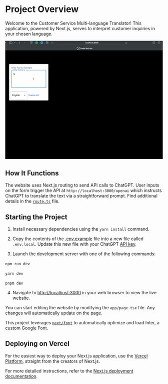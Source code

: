 # Project Overview

Welcome to the Customer Service Multi-language Translator! This application, powered by Next.js, serves to interpret customer inquiries in your chosen language.

![Demo of Customer Service Translator](./cs-translator.gif)

## How It Functions

The website uses Next.js routing to send API calls to ChatGPT. User inputs on the form trigger the API at `http://localhost:3000/openai` which instructs ChatGPT to translate the text via a straightforward prompt. Find additional details in the [`route.ts`](./app/openai/route.ts) file.

## Starting the Project

1. Install necessary dependencies using the `yarn install` command.

2. Copy the contents of the [.env.example](./.env.example) file into a new file called `.env.local`. Update this new file with your ChatGPT [API key](https://platform.openai.com/account/api-keys).

3. Launch the development server with one of the following commands:

`npm run dev`

`yarn dev`

`pnpm dev`

4. Navigate to [http://localhost:3000](http://localhost:3000) in your web browser to view the live website.

You can start editing the website by modifying the `app/page.tsx` file. Any changes will automatically update on the page.

This project leverages [`next/font`](https://nextjs.org/docs/basic-features/font-optimization) to automatically optimize and load Inter, a custom Google Font.

## Deploying on Vercel

For the easiest way to deploy your Next.js application, use the [Vercel Platform](https://vercel.com/new?utm_medium=default-template&filter=next.js&utm_source=create-next-app&utm_campaign=create-next-app-readme), straight from the creators of Next.js.

For more detailed instructions, refer to the [Next.js deployment documentation](https://nextjs.org/docs/deployment).
